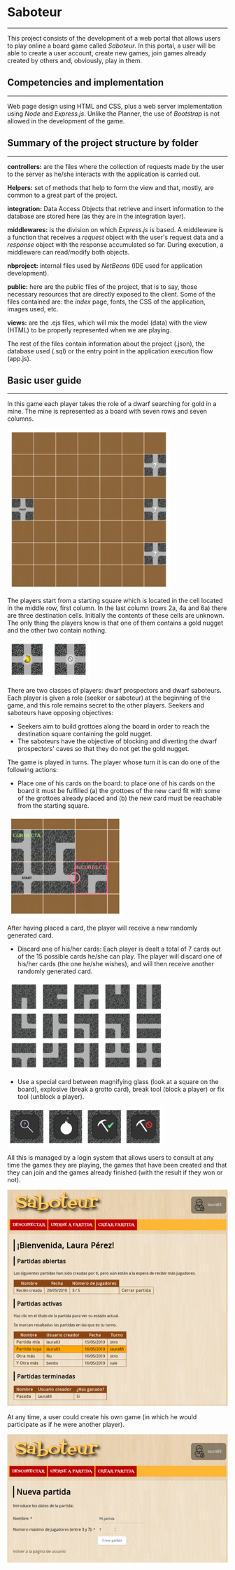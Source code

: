 <!--Creado por Jonathan Carrero Aranda -->

**Saboteur**
==============
----------

This project consists of the development of a web portal that allows users to play online a board game called *Saboteur*. In this portal, a user will be able to create a user account, create new games, join games already created by others and, obviously, play in them.

## Competencies and implementation
---------------------------

Web page design using HTML and CSS, plus a web server implementation using *Node* and *Express.js*. Unlike the Planner, the use of *Bootstrap* is not allowed in the development of the game.

## Summary of the project structure by folder
---------------------------

**controllers:** are the files where the collection of requests made by the user to the server as he/she interacts with the application is carried out.

**Helpers:** set of methods that help to form the view and that, mostly, are common to a great part of the project.

**integration:** Data Access Objects that retrieve and insert information to the database are stored here (as they are in the integration layer).

**middlewares:** is the division on which *Express.js* is based. A middleware is a function that receives a *request* object with the user's request data and a *response* object with the response accumulated so far. During execution, a middleware can read/modify both objects.

**nbproject:** internal files used by *NetBeans* (IDE used for application development).

**public:** here are the public files of the project, that is to say, those necessary resources that are directly exposed to the client. Some of the files contained are: the *index* page, fonts, the CSS of the application, images used, etc.

**views:** are the .ejs files, which will mix the model (data) with the view (HTML) to be properly represented when we are playing.

The rest of the files contain information about the project (.json), the database used (.sql) or the entry point in the application execution flow (app.js).

## Basic user guide
----------------------

In this game each player takes the role of a dwarf searching for gold in a mine. The mine is represented as a board with seven rows and seven columns. 

![enter image description here](https://github.com/Joncarre/Programacion-web/blob/master/Juego%20Saboteur/images/s1.png)

The players start from a starting square which is located in the cell located in the middle row, first column. In the last column (rows 2a, 4a and 6a) there are three destination cells. Initially the contents of these cells are unknown. The only thing the players know is that one of them contains a gold nugget and the other two contain nothing.

![enter image description here](https://github.com/Joncarre/Programacion-web/blob/master/Juego%20Saboteur/images/s2.png)

There are two classes of players: dwarf prospectors and dwarf saboteurs. Each player is given a role (seeker or saboteur) at the beginning of the game, and this role remains secret to the other players. Seekers and saboteurs have opposing objectives: 

- Seekers aim to build grottoes along the board in order to reach the destination square containing the gold nugget.
- The saboteurs have the objective of blocking and diverting the dwarf prospectors' caves so that they do not get the gold nugget.

The game is played in turns. The player whose turn it is can do one of the following actions:

- Place one of his cards on the board: to place one of his cards on the board it must be fulfilled (a) the grottoes of the new card fit with some of the grottoes already placed and (b) the new card must be reachable from the starting square.

![enter image description here](https://github.com/Joncarre/Programacion-web/blob/master/Juego%20Saboteur/images/s3.png)

After having placed a card, the player will receive a new randomly generated card.

- Discard one of his/her cards: Each player is dealt a total of 7 cards out of the 15 possible cards he/she can play. The player will discard one of his/her cards (the one he/she wishes), and will then receive another randomly generated card.

![enter image description here](https://github.com/Joncarre/Programacion-web/blob/master/Juego%20Saboteur/images/s4.png)

- Use a special card between magnifying glass (look at a square on the board), explosive (break a grotto card), break tool (block a player) or fix tool (unblock a player).

![enter image description here](https://github.com/Joncarre/Programacion-web/blob/master/Juego%20Saboteur/images/s5.png)

All this is managed by a login system that allows users to consult at any time the games they are playing, the games that have been created and that they can join and the games already finished (with the result if they won or not).

![enter image description here](https://github.com/Joncarre/Programacion-web/blob/master/Juego%20Saboteur/images/s6.png)

At any time, a user could create his own game (in which he would participate as if he were another player).

![enter image description here](https://github.com/Joncarre/Programacion-web/blob/master/Juego%20Saboteur/images/s7.png)

